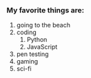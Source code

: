 ### My favorite things are: 

1. going to the beach
2. coding
   1. Python
   2. JavaScript
3. pen testing
4. gaming 
5. sci-fi

